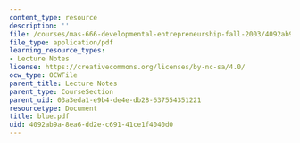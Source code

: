 ```yaml
---
content_type: resource
description: ''
file: /courses/mas-666-developmental-entrepreneurship-fall-2003/4092ab9a8ea6dd2ec69141ce1f4040d0_blue.pdf
file_type: application/pdf
learning_resource_types:
- Lecture Notes
license: https://creativecommons.org/licenses/by-nc-sa/4.0/
ocw_type: OCWFile
parent_title: Lecture Notes
parent_type: CourseSection
parent_uid: 03a3eda1-e9b4-de4e-db28-637554351221
resourcetype: Document
title: blue.pdf
uid: 4092ab9a-8ea6-dd2e-c691-41ce1f4040d0
---
```

